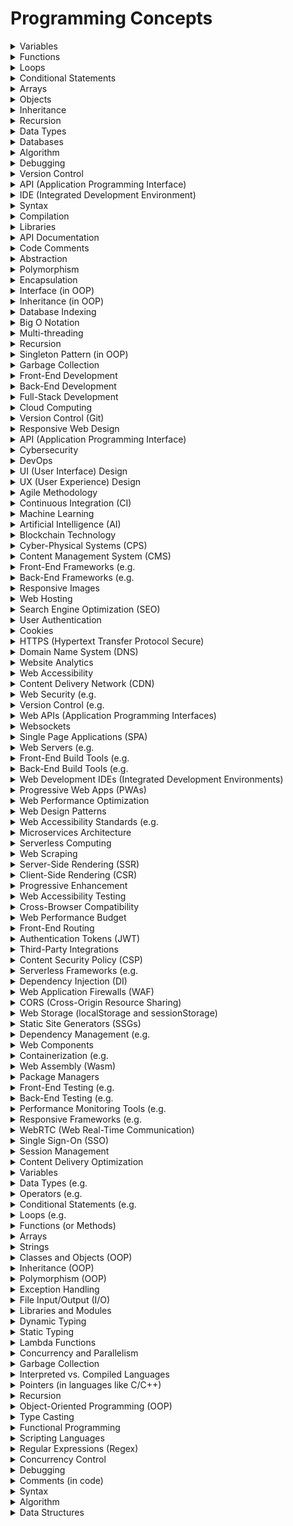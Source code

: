 

# Programming Concepts

<details>

<summary>Variables</summary>

- Containers for storing data.

- Think of them as labeled boxes to hold information.

- Like naming folders to organize files.

</details>

<details>

<summary>Functions</summary>

- Reusable blocks of code for specific tasks.

- Imagine them as single-use tools in a toolbox.

- Similar to following a recipe with defined steps.

</details>

<details>

<summary>Loops</summary>

- Repeating actions multiple times.

- Think of them as a conveyor belt for processing items.

- Like photocopying the same document many times.

</details>

<details>

<summary>Conditional Statements</summary>

- Making decisions based on conditions.

- Imagine them as forks in the road with different paths.

- Similar to choosing between "yes" or "no" options.

</details>

<details>

<summary>Arrays</summary>

- Ordered lists of data items.

- Picture them as a row of labeled jars to hold objects.

- Like arranging books on a shelf for easy access.

</details>

<details>

<summary>Objects</summary>

- Combining data and functions into a single entity.

- Think of them as smartphones with apps and data.

- Similar to a car with various controls and features.

</details>

<details>

<summary>Inheritance</summary>

- Creating new classes based on existing ones.

- Imagine it as inheriting traits from your parents.

- Like building with LEGO blocks and sharing pieces.

</details>

<details>

<summary>Recursion</summary>

- A function calling itself for iterative tasks.

- Think of it as a Russian nesting doll with smaller dolls inside.

- Similar to a mirror reflecting itself infinitely.

</details>

<details>

<summary>Data Types</summary>

- Categories for organizing data.

- Imagine them as sorting items into labeled bins.

- Like labeling jars for different types of ingredients.

</details>

<details>

<summary>Databases</summary>

- Structured storage for data.

- Think of them as digital filing cabinets with organized folders.

- Similar to a library cataloging books by genres.

</details>

<details>

<summary>Algorithm</summary>

- Step-by-step instructions for solving a problem.

- Imagine it as a recipe with clear directions.

- Like following a GPS navigation route.

</details>

<details>

<summary>Debugging</summary>

- Identifying and fixing code errors.

- Think of it as finding and repairing typos in a document.

- Similar to fixing a broken machine by tracing issues.

</details>

<details>

<summary>Version Control</summary>

- Tracking changes and collaborating on code.

- Imagine it as a shared document with edit history.

- Like managing a collaborative art project.

</details>

<details>

<summary>API (Application Programming Interface)</summary>

- Interacting with external software or services.

- Think of it as a menu in a restaurant ordering system.

- Similar to using remote controls for various devices.

</details>

<details>

<summary>IDE (Integrated Development Environment)</summary>

- A software suite for coding.

- Imagine it as a customized toolbox for programming tasks.

- Like an artist's studio with all needed tools.

</details>

<details>

<summary>Syntax</summary>

- Rules for writing code in a specific language.

- Think of it as grammar rules for a foreign language.

- Similar to following a recipe's instructions.

</details>

<details>

<summary>Compilation</summary>

- Translating human-readable code into machine code.

- Imagine it as translating a book from one language to another.

- Like converting a document to PDF format.

</details>

<details>

<summary>Libraries</summary>

- Pre-built code modules for common tasks.

- Think of them as ready-made LEGO sets for specific creations.

- Similar to using pre-designed website templates.

</details>

<details>

<summary>API Documentation</summary>

- Guides on how to use external software or services.

- Imagine it as a user manual for a new gadget.

- Like a cookbook with recipes and ingredient lists.

</details>

<details>

<summary>Code Comments</summary>

- Notes within code for explanations.

- Think of them as post-it notes on a textbook's pages.

- Similar to writing annotations in the margin.

</details>

<details>

<summary>Abstraction</summary>

- Simplifies complexity

- Hides technical details

- Like a TV remote control

</details>

<details>

<summary>Polymorphism</summary>

- Objects act similarly despite differences

- Conductor directing instruments

- One rule fits all objects

</details>

<details>

<summary>Encapsulation</summary>

- Protects data

- Restricts access

- Locked treasure chest

</details>

<details>

<summary>Interface (in OOP)</summary>

- Defines class rules

- Blueprint for classes

- Guidelines for construction

</details>

<details>

<summary>Inheritance (in OOP)</summary>

- Creates new classes with shared traits

- Reuses existing code

- New structure inherits characteristics

</details>

<details>

<summary>Database Indexing</summary>

- Speeds data searches

- Neat data organization

- Like a library catalog

</details>

<details>

<summary>Big O Notation</summary>

- Measures efficiency

- Assigns speed grades

- Code speedometer

</details>

<details>

<summary>Multi-threading</summary>

- Runs tasks concurrently

- Handles multiple tasks at once

- Parallel task handling

</details>

<details>

<summary>Recursion</summary>

- Function calls itself

- Repetitive problem-solving

- Russian nesting dolls

</details>

<details>

<summary>Singleton Pattern (in OOP)</summary>

- Ensures one instance

- One key opens one chest

- Protects unique treasure

</details>

<details>

<summary>Garbage Collection</summary>

- Efficient memory management

- Automatic cleanup

- Tidy-up robot

</details>

<details>

<summary>Front-End Development</summary>

- Designs visible website parts

- Creates user interface

- Focuses on appearance

</details>

<details>

<summary>Back-End Development</summary>

- Manages behind-the-scenes logic

- Handles server operations

- Deals with data storage

</details>

<details>

<summary>Full-Stack Development</summary>

- Expertise in both fronts

- Oversees entire project

- Appearance and functionality

</details>

<details>

<summary>Cloud Computing</summary>

- Uses remote servers

- Accessible from anywhere

- Online storage rental

</details>

<details>

<summary>Version Control (Git)</summary>

- Tracks code changes

- Records every edit

- Shared code history

</details>

<details>

<summary>Responsive Web Design</summary>

- Adapts to screens

- Ensures user-friendliness

- Adjusts for screen size

</details>

<details>

<summary>API (Application Programming Interface)</summary>

- Defines program communication

- Provides building blocks

- Software menu

</details>

<details>

<summary>Cybersecurity</summary>

- Protects against intruders

- Secures digital assets

- Defends against cyber threats

</details>

<details>

<summary>DevOps</summary>

- Bridges development and operations

- Optimizes processes

- Maintenance team for software

</details>

<details>

<summary>UI (User Interface) Design</summary>

- Designs visual elements

- User-friendly interface

- Beautiful and intuitive

</details>

<details>

<summary>UX (User Experience) Design</summary>

- Enhances overall experience

- User-friendly and comfortable

- Optimal user satisfaction

</details>

<details>

<summary>Agile Methodology</summary>

- Divides projects into steps

- Incremental problem-solving

- Sandcastle bucket by bucket

</details>

<details>

<summary>Continuous Integration (CI)</summary>

- Automates code integration

- Updates shared puzzle

- Ensures code consistency

</details>

<details>

<summary>Machine Learning</summary>

- Teaches computers from data

- Improves with experience

- Learns from examples

</details>

<details>

<summary>Artificial Intelligence (AI)</summary>

- Mimics human tasks

- Performs automated problem-solving

- Works like humans

</details>

<details>

<summary>Blockchain Technology</summary>

- Secures transactions

- Transparent and unchangeable ledger

- Records secure transactions

</details>

<details>

<summary>Cyber-Physical Systems (CPS)</summary>

- Integrates physical with digital

- Enables remote control and monitoring

- Connects real-world objects to digital systems

</details>

<details>

<summary>Content Management System (CMS)</summary>

- A platform for easy website content management

- Allows non-technical users to update content

- Streamlines website maintenance

</details>

<details>

<summary>Front-End Frameworks (e.g.</summary>

- React

- Angular

- Vue)

</details>

<details>

<summary>Back-End Frameworks (e.g.</summary>

- Express.js

- Ruby on Rails)

- Pre-built tools for server-side development

</details>

<details>

<summary>Responsive Images</summary>

- Images that adapt to screen size

- Improves page loading and user experience

- Ensures image quality on all devices

</details>

<details>

<summary>Web Hosting</summary>

- Online service to store website files

- Makes websites accessible on the internet

- Provides server resources

</details>

<details>

<summary>Search Engine Optimization (SEO)</summary>

- Optimizing websites for search engines

- Improves visibility in search results

- Drives organic traffic

</details>

<details>

<summary>User Authentication</summary>

- Verifying user identities online

- Secures user data and access

- Enables personalized experiences

</details>

<details>

<summary>Cookies</summary>

- Small data stored on user devices

- Helps remember user preferences

- Tracks user interactions

</details>

<details>

<summary>HTTPS (Hypertext Transfer Protocol Secure)</summary>

- Secure version of HTTP

- Encrypts data during transmission

- Ensures secure browsing

</details>

<details>

<summary>Domain Name System (DNS)</summary>

- Converts domain names to IP addresses

- Helps users reach websites

- Acts as an internet address book

</details>

<details>

<summary>Website Analytics</summary>

- Collects and analyzes user data

- Provides insights into website performance

- Informs decision-making

</details>

<details>

<summary>Web Accessibility</summary>

- Designing websites for all users

- Ensures inclusivity and usability

- Complies with accessibility standards

</details>

<details>

<summary>Content Delivery Network (CDN)</summary>

- Distributes website content globally

- Speeds up page loading times

- Reduces server load

</details>

<details>

<summary>Web Security (e.g.</summary>

- XSS

- CSRF)

- Protects against online threats

</details>

<details>

<summary>Version Control (e.g.</summary>

- GitHub

- Bitbucket)

- Tracks changes in web development projects

</details>

<details>

<summary>Web APIs (Application Programming Interfaces)</summary>

- Allows interaction with external services

- Integrates web applications with external data

- Expands functionality

</details>

<details>

<summary>Websockets</summary>

- Enables real-time communication

- Supports live updates and chat applications

- Facilitates two-way data exchange

</details>

<details>

<summary>Single Page Applications (SPA)</summary>

- Websites with dynamic content loading

- Enhances user experience

- Reduces page reloads

</details>

<details>

<summary>Web Servers (e.g.</summary>

- Apache

- Nginx)

- Software handling web requests

</details>

<details>

<summary>Front-End Build Tools (e.g.</summary>

- Webpack

- Gulp)

- Automates front-end development tasks

</details>

<details>

<summary>Back-End Build Tools (e.g.</summary>

- Gradle

- Maven)

- Automates back-end development tasks

</details>

<details>

<summary>Web Development IDEs (Integrated Development Environments)</summary>

- Software for web development

- Provides coding tools and debugging

- Enhances coding efficiency

</details>

<details>

<summary>Progressive Web Apps (PWAs)</summary>

- Web apps with app-like features

- Work offline and load quickly

- Engage users like native apps

</details>

<details>

<summary>Web Performance Optimization</summary>

- Improves website speed and efficiency

- Reduces load times and enhances user experience

- Optimizes code and assets

</details>

<details>

<summary>Web Design Patterns</summary>

- Recurring design solutions

- Enhance website usability and aesthetics

- Ensure consistency in design

</details>

<details>

<summary>Web Accessibility Standards (e.g.</summary>

- WCAG)

- Guidelines for accessible web design

- Ensures inclusivity for all users

</details>

<details>

<summary>Microservices Architecture</summary>

- Decomposes applications into small services

- Improves scalability and maintainability

- Enables independent development

</details>

<details>

<summary>Serverless Computing</summary>

- Cloud-based execution of code

- Reduces server management

- Charges based on actual usage

</details>

<details>

<summary>Web Scraping</summary>

- Extracting data from websites

- Automates data collection

- Provides data for various applications

</details>

<details>

<summary>Server-Side Rendering (SSR)</summary>

- Rendering web pages on the server

- Improves initial page load time

- Enhances SEO performance

</details>

<details>

<summary>Client-Side Rendering (CSR)</summary>

- Rendering web pages on the client-side

- Provides dynamic user experiences

- Requires more initial loading time

</details>

<details>

<summary>Progressive Enhancement</summary>

- Design approach for gradual improvements

- Builds core functionality first

- Adds enhancements based on device capabilities

</details>

<details>

<summary>Web Accessibility Testing</summary>

- Checking websites for accessibility compliance

- Ensures inclusivity and legal compliance

- Identifies and fixes accessibility issues

</details>

<details>

<summary>Cross-Browser Compatibility</summary>

- Ensuring websites work on different browsers

- Provides consistent user experience

- Prevents layout and functionality issues

</details>

<details>

<summary>Web Performance Budget</summary>

- Setting limits on web page size and loading time

- Ensures fast page loads and responsiveness

- Manages web performance optimization

</details>

<details>

<summary>Front-End Routing</summary>

- Managing page navigation on the client side

- Enables single-page applications

- Improves user experience

</details>

<details>

<summary>Authentication Tokens (JWT)</summary>

- Secure way to verify user identity

- Stores user authentication information

- Reduces the need for constant login requests

</details>

<details>

<summary>Third-Party Integrations</summary>

- Incorporating external services into a website

- Expands functionality and features

- Connects with popular services like payment gateways

</details>

<details>

<summary>Content Security Policy (CSP)</summary>

- Security measure to prevent cross-site scripting (XSS)

- Controls sources of executable code

- Enhances website security

</details>

<details>

<summary>Serverless Frameworks (e.g.</summary>

- AWS Lambda

- Azure Functions)

- Simplifies serverless application development

</details>

<details>

<summary>Dependency Injection (DI)</summary>

- Design pattern for managing dependencies

- Improves code maintainability and testing

- Enables better component isolation

</details>

<details>

<summary>Web Application Firewalls (WAF)</summary>

- Security layer protecting web applications

- Blocks malicious traffic and attacks

- Enhances web application security

</details>

<details>

<summary>CORS (Cross-Origin Resource Sharing)</summary>

- Browser security feature for cross-origin requests

- Controls resource access across domains

- Prevents unauthorized data retrieval

</details>

<details>

<summary>Web Storage (localStorage and sessionStorage)</summary>

- Client-side storage for web data

- Persists data locally

- Enhances web application performance

</details>

<details>

<summary>Static Site Generators (SSGs)</summary>

- Tools for generating static websites

- Improves website speed and security

- Requires no server-side processing

</details>

<details>

<summary>Dependency Management (e.g.</summary>

- npm

- Yarn)

- Tools for managing project dependencies

</details>

<details>

<summary>Web Components</summary>

- Reusable and encapsulated UI components

- Simplify web development and maintenance

- Enhance code modularity

</details>

<details>

<summary>Containerization (e.g.</summary>

- Docker)

- Packaging applications and dependencies

- Ensures consistency across environments

</details>

<details>

<summary>Web Assembly (Wasm)</summary>

- Low-level virtual machine for web browsers

- Allows running compiled code

- Speeds up web application performance

</details>

<details>

<summary>Package Managers</summary>

- Tools for managing software libraries and dependencies

- Streamlines library installation and updates

- Ensures version compatibility

</details>

<details>

<summary>Front-End Testing (e.g.</summary>

- Jest

- Mocha)

- Testing libraries for front-end code

</details>

<details>

<summary>Back-End Testing (e.g.</summary>

- JUnit

- PHPUnit)

- Testing libraries for back-end code

</details>

<details>

<summary>Performance Monitoring Tools (e.g.</summary>

- New Relic)

- Tools for tracking web application performance

- Identifies and resolves bottlenecks

</details>

<details>

<summary>Responsive Frameworks (e.g.</summary>

- Bootstrap)

- Pre-built frameworks for responsive design

- Accelerates responsive web development

</details>

<details>

<summary>WebRTC (Web Real-Time Communication)</summary>

- Technology for real-time audio and video communication

- Enables peer-to-peer communication

- Supports applications like video conferencing

</details>

<details>

<summary>Single Sign-On (SSO)</summary>

- Unified authentication for multiple services

- Streamlines user login experience

- Enhances security and user convenience

</details>

<details>

<summary>Session Management</summary>

- Managing user sessions in web applications

- Tracks user interactions and authentication

- Ensures secure and stateful user experience

</details>

<details>

<summary>Content Delivery Optimization</summary>

- Optimizing content delivery for better user experience

- Reduces latency and improves load times

- Utilizes content delivery networks (CDNs)

</details>

<details>

<summary>Variables</summary>

- Containers for storing data

- Assign and manipulate values

- Used to represent information

</details>

<details>

<summary>Data Types (e.g.</summary>

- int

- string)

- Categories of data values

</details>

<details>

<summary>Operators (e.g.</summary>

- +

- -

- * )

</details>

<details>

<summary>Conditional Statements (e.g.</summary>

- if

- else)

- Logic-based decision-making

</details>

<details>

<summary>Loops (e.g.</summary>

- for

- while)

- Repeating code execution

</details>

<details>

<summary>Functions (or Methods)</summary>

- Reusable code blocks

- Perform specific tasks or calculations

- Modularize code for efficiency

</details>

<details>

<summary>Arrays</summary>

- Ordered collections of data

- Store multiple values in one variable

- Access elements by index

</details>

<details>

<summary>Strings</summary>

- Text data

- Manipulate and display text

- Used for text processing

</details>

<details>

<summary>Classes and Objects (OOP)</summary>

- Blueprints for creating objects

- Encapsulate data and methods

- Model real-world entities

</details>

<details>

<summary>Inheritance (OOP)</summary>

- Inheriting characteristics from a parent class

- Reuse and extend existing code

- Organize code hierarchically

</details>

<details>

<summary>Polymorphism (OOP)</summary>

- Objects behaving differently

- Implement methods uniquely

- Allows for flexibility in code design

</details>

<details>

<summary>Exception Handling</summary>

- Dealing with errors and exceptions

- Gracefully handle unexpected issues

- Prevents program crashes

</details>

<details>

<summary>File Input/Output (I/O)</summary>

- Reading from and writing to files

- Interact with external data

- Store and retrieve data persistently

</details>

<details>

<summary>Libraries and Modules</summary>

- Reusable code packages

- Extend programming capabilities

- Encapsulate functionality

</details>

<details>

<summary>Dynamic Typing</summary>

- Data types determined at runtime

- Allows flexible variable assignments

- Simplifies variable declarations

</details>

<details>

<summary>Static Typing</summary>

- Data types declared at compile-time

- Enforces type safety

- Prevents type-related errors

</details>

<details>

<summary>Lambda Functions</summary>

- Anonymous functions

- Create small

- disposable functions

</details>

<details>

<summary>Concurrency and Parallelism</summary>

- Simultaneous task execution

- Enhances performance and responsiveness

- Used for multitasking

</details>

<details>

<summary>Garbage Collection</summary>

- Memory management automation

- Reclaims memory from unused objects

- Prevents memory leaks

</details>

<details>

<summary>Interpreted vs. Compiled Languages</summary>

- Execution methods for code

- Interpreted line by line (interpreted)

- Translated to machine code before execution (compiled)

</details>

<details>

<summary>Pointers (in languages like C/C++)</summary>

- Memory address references

- Manipulate memory directly

- Used for memory management

</details>

<details>

<summary>Recursion</summary>

- Function calling itself

- Iteratively solve problems

- Used for repetitive tasks and algorithms

</details>

<details>

<summary>Object-Oriented Programming (OOP)</summary>

- Programming paradigm

- Organizes code around objects

- Encapsulates data and behavior

</details>

<details>

<summary>Type Casting</summary>

- Converting data types

- Allows data type compatibility

- Ensures accurate calculations and operations

</details>

<details>

<summary>Functional Programming</summary>

- Programming paradigm

- Emphasizes functions as first-class citizens

- Reduces side effects and encourages immutability

</details>

<details>

<summary>Scripting Languages</summary>

- High-level languages for automation

- Write scripts to automate tasks

- Requires an interpreter for execution

</details>

<details>

<summary>Regular Expressions (Regex)</summary>

- Pattern matching for text

- Search

- replace

</details>

<details>

<summary>Concurrency Control</summary>

- Managing simultaneous data access

- Ensures data consistency in multi-user environments

- Prevents data corruption

</details>

<details>

<summary>Debugging</summary>

- Identifying and fixing code errors

- Ensures program correctness

- Involves using debugging tools

</details>

<details>

<summary>Comments (in code)</summary>

- Notes for developers

- Explain code functionality

- Not executed by the program

</details>

<details>

<summary>Syntax</summary>

- Programming language rules

- Specifies how code should be written

- Enforces correct code structure

</details>

<details>

<summary>Algorithm</summary>

- Step-by-step problem-solving process

- Solves specific tasks or problems

- Used to develop code logic

</details>

<details>

<summary>Data Structures</summary>

- Organized data storage

- Includes arrays

- lists

</details>
